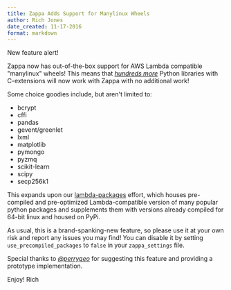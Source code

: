 ```yaml
---
title: Zappa Adds Support for Manylinux Wheels
author: Rich Jones
date_created: 11-17-2016
format: markdown
---
```


New feature alert!

Zappa now has out-of-the-box support for AWS Lambda compatible "manylinux" wheels! This means that *[hundreds more](https://gist.github.com/perrygeo/9545f94eaddec18a65fd7b56880adbae)* Python libraries with C-extensions will now work with Zappa with no additional work!

Some choice goodies include, but aren't limited to:
* bcrypt
* cffi
* pandas
* gevent/greenlet
* lxml
* matplotlib
* pymongo
* pyzmq
* scikit-learn
* scipy
* secp256k1

This expands upon our [lambda-packages](https://github.com/Miserlou/lambda-packages) effort, which houses pre-compiled and pre-optimized Lambda-compatible version of many popular python packages and supplements them with versions already compiled for 64-bit linux and housed on PyPi.

As usual, this is a brand-spanking-new feature, so please use it at your own risk and report any issues you may find! You can disable it by setting `use_precompiled_packages` to `false` in your `zappa_settings` file.

Special thanks to *[@perrygeo](https://github.com/Miserlou/Zappa/issues/398)* for suggesting this feature and providing a prototype implementation.

Enjoy!
Rich